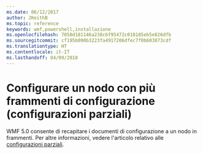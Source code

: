 ```yaml
---
ms.date: 06/12/2017
author: JKeithB
ms.topic: reference
keywords: wmf,powershell,installazione
ms.openlocfilehash: 7050d181146a238c6f95472c010185eb5e826dfb
ms.sourcegitcommit: cf195b090b3223fa4917206dfec7f0b603873cdf
ms.translationtype: HT
ms.contentlocale: it-IT
ms.lasthandoff: 04/09/2018
---
```

# <a name="configure-node-with-multiple-configuration-fragments-partial-configurations"></a>Configurare un nodo con più frammenti di configurazione (configurazioni parziali)

WMF 5.0 consente di recapitare i documenti di configurazione a un nodo in frammenti. Per altre informazioni, vedere l'articolo relativo alle [configurazioni parziali](https://msdn.microsoft.com/powershell/dsc/partialconfigs).